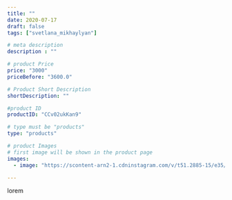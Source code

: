 ```yaml
---
title: ""
date: 2020-07-17
draft: false
tags: ["svetlana_mikhaylyan"]

# meta description
description : ""

# product Price
price: "3000"
priceBefore: "3600.0"

# Product Short Description
shortDescription: ""

#product ID
productID: "CCv02ukKan9"

# type must be "products"
type: "products"

# product Images
# first image will be shown in the product page
images:
  - image: "https://scontent-arn2-1.cdninstagram.com/v/t51.2885-15/e35/109309907_167841034844074_1845298238943198988_n.jpg?se=7&tp=1&_nc_ht=scontent-arn2-1.cdninstagram.com&_nc_cat=110&_nc_ohc=__g6qCUwkMMAX_FKNpI&oh=85a6ba0a48ab289092dcc7773f56b152&oe=60743D8C&ig_cache_key=MjM1NTMzMzU4OTQwNzIxNDA3Nw%3D%3D.2"

---
```

lorem
